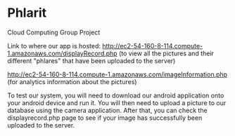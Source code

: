 # Phlarit
Cloud Computing Group Project

Link to where our app is hosted: http://ec2-54-160-8-114.compute-1.amazonaws.com/displayRecord.php (to view all the pictures and their different "phlares" that have been uploaded to the server)

http://ec2-54-160-8-114.compute-1.amazonaws.com/imageInformation.php (for analytics information about the pictures)

To test our system, you will need to download our android application onto your android device and run it. You will then need to upload a picture to our database using the camera application. After that, you can check the displayrecord.php page to see if your image has successfully been uploaded to the server.

